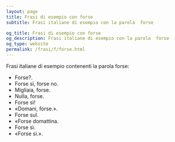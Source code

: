```yaml
---
layout: page
title: Frasi di esempio con forse 
subtitle: Frasi italiane di esempio con la parola  forse

og_title: Frasi di esempio con forse 
og_description: Frasi italiane di esempio con la parola  forse
og_type: website
permalink: /frasi/f/forse.html
---
```


Frasi italiane di esempio contenenti la parola forse:


- Forse?.
- Forse sì, forse no.
- Migliaia, forse.
- Nulla, forse.
- Forse sì!
- «Domani, forse.».
- Forse sul.
- «Forse domattina.
- Forse sì.
- «Forse sì.».
